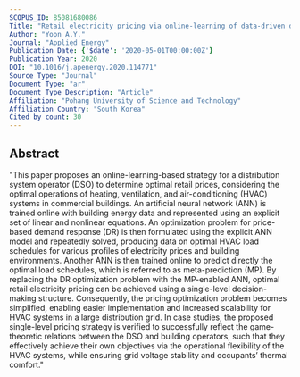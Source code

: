 ```yaml
---
SCOPUS_ID: 85081680086
Title: "Retail electricity pricing via online-learning of data-driven demand response of HVAC systems"
Author: "Yoon A.Y."
Journal: "Applied Energy"
Publication Date: {'$date': '2020-05-01T00:00:00Z'}
Publication Year: 2020
DOI: "10.1016/j.apenergy.2020.114771"
Source Type: "Journal"
Document Type: "ar"
Document Type Description: "Article"
Affiliation: "Pohang University of Science and Technology"
Affiliation Country: "South Korea"
Cited by count: 30
---
```


## Abstract
"This paper proposes an online-learning-based strategy for a distribution system operator (DSO) to determine optimal retail prices, considering the optimal operations of heating, ventilation, and air-conditioning (HVAC) systems in commercial buildings. An artificial neural network (ANN) is trained online with building energy data and represented using an explicit set of linear and nonlinear equations. An optimization problem for price-based demand response (DR) is then formulated using the explicit ANN model and repeatedly solved, producing data on optimal HVAC load schedules for various profiles of electricity prices and building environments. Another ANN is then trained online to predict directly the optimal load schedules, which is referred to as meta-prediction (MP). By replacing the DR optimization problem with the MP-enabled ANN, optimal retail electricity pricing can be achieved using a single-level decision-making structure. Consequently, the pricing optimization problem becomes simplified, enabling easier implementation and increased scalability for HVAC systems in a large distribution grid. In case studies, the proposed single-level pricing strategy is verified to successfully reflect the game-theoretic relations between the DSO and building operators, such that they effectively achieve their own objectives via the operational flexibility of the HVAC systems, while ensuring grid voltage stability and occupants’ thermal comfort."
